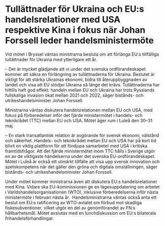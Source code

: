 # Tullättnader för Ukraina och EU:s handelsrelationer med USA respektive Kina i fokus när Johan Forssell leder handelsministermöte

Vid mötet i Bryssel väntas ministrarna besluta om att förlänga EU:s tillfälliga tullättnader för Ukraina med ytterligare ett år.

– Det är mycket glädjande att vi under det svenska ordförandeskapet kommer att säkra en förlängning av tullättnaderna för Ukraina. Beslutet är viktigt för att stärka Ukrainas ekonomi, bidra till återuppbyggnaden av landet och visa att EU stödjer Ukraina så länge det krävs. Tullättnaderna har hittills haft god effekt: handeln mellan EU och Ukraina har trots Rysslands fullskaliga invasion ökat mellan 2021 och 2022, säger bistånds\- och utrikeshandelsminister Johan Forssell.

Ministrarna väntas diskutera handelsrelationen mellan EU och USA, med fokus på förberedelser inför det fjärde ministermötet i handels\- och teknikrådet (TTC) mellan EU och USA. Mötet äger rum i Luleå den 30–31 maj.

– En stark transatlantisk relation är avgörande för svensk ekonomi, välstånd och säkerhet. Handels\- och teknikrådet mellan EU och USA har på kort tid blivit en viktig plattform för att fördjupa samarbetet med USA i kritiska framtidsfrågor. Att det fjärde ministermötet inom TTC hålls i Sverige utgör en av de viktigaste händelserna under det svenska EU\-ordförandeskapet. Mötet i Luleå är också ett utmärkt tillfälle att visa upp svensk innovation och spetskompetens när det gäller den gröna och digitala omställningen, säger bistånds\- och utrikeshandelsminister Johan Forssell.

Under mötet kommer ministrarna även att diskutera EU:s handelsrelationer med Kina. Vidare ska EU\-kommissionen ge en lägesuppdatering om arbetet i Världshandelsorganisationen (WTO), inklusive förberedelserna inför nästa ministermöte i februari nästa år.  Handelsministrarna väntas också anta ett beslut om EU:s ratificering av WTO\-avtalet om förbud mot skadliga fiskesubventioner, vilket utgör en del av genomförandet av FN:s hållbarhetsmål. Mötet avslutas med en lunchdiskussion om EU:s bilaterala frihandelsförhandlingar.
